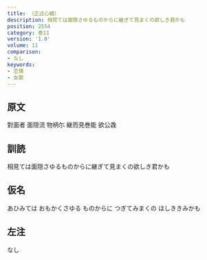 ```yaml
---
title: （正述心緒）
description: 相見ては面隠さゆるものからに継ぎて見まくの欲しき君かも
position: 2554
category: 巻11
version: '1.0'
volume: 11
comparison:
- なし
keywords:
- 恋情
- 女歌
---
```


## 原文

對面者 面隠流 物柄尓 継而見巻能 欲公毳

## 訓読

相見ては面隠さゆるものからに継ぎて見まくの欲しき君かも

## 仮名

あひみては おもかくさゆる ものからに つぎてみまくの ほしききみかも

## 左注

なし
